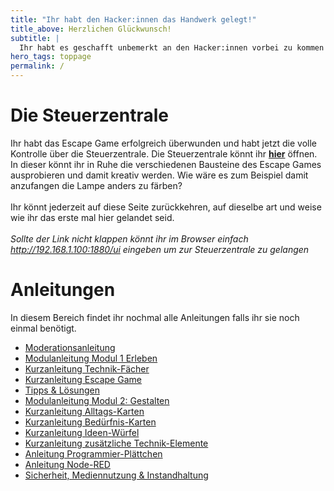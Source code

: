 ```yaml
---
title: "Ihr habt den Hacker:innen das Handwerk gelegt!"
title_above: Herzlichen Glückwunsch!
subtitle: |
  Ihr habt es geschafft unbemerkt an den Hacker:innen vorbei zu kommen und konntet die ganze Stadt retten! Als Belohnung könnt ihr euch jetzt in aller Ruhe in der Steuerungszentrale umsehen, ausprobieren und selbst kreativ werden! Mehr Infos findet ihr weiter unten.
hero_tags: toppage
permalink: /
---
```


<!--
# Übersicht

<div class="button-row">
<a href="#was-kommt-als-nchstes" class="button is-rounded is-dark">
  <span>Die Steuerzentrale</span>
</a>
<a href="#anleitungen" class="button is-rounded is-dark">
  <span>Anleitungen</span>
</a>
</div>
-->

# Die Steuerzentrale

Ihr habt das Escape Game erfolgreich überwunden und habt jetzt die volle Kontrolle über die Steuerzentrale. Die Steuerzentrale könnt ihr **[hier](http://192.168.1.100:1880/ui)** öffnen. In dieser könnt ihr in Ruhe die verschiedenen Bausteine des Escape Games ausprobieren und damit kreativ werden. Wie wäre es zum Beispiel damit anzufangen die Lampe anders zu färben?
<br>
<br>
Ihr könnt jederzeit auf diese Seite zurückkehren, auf dieselbe art und weise wie ihr das erste mal hier gelandet seid.
<br>
<br>
_Sollte der Link nicht klappen könnt ihr im Browser einfach http://192.168.1.100:1880/ui eingeben um zur Steuerzentrale zu gelangen_

# Anleitungen

In diesem Bereich findet ihr nochmal alle Anleitungen falls ihr sie noch einmal benötigt.

- [Moderationsanleitung](/404)
- [Modulanleitung Modul 1 Erleben](/404)
- [Kurzanleitung Technik-Fächer](/404)
- [Kurzanleitung Escape Game](/404)
- [Tipps & Lösungen](/404)
- [Modulanleitung Modul 2: Gestalten](/404)
- [Kurzanleitung Alltags-Karten](/404)
- [Kurzanleitung Bedürfnis-Karten](/404)
- [Kurzanleitung Ideen-Würfel](/404)
- [Kurzanleitung zusätzliche Technik-Elemente](/404)
- [Anleitung Programmier-Plättchen](/404)
- [Anleitung Node-RED](/404)
- [Sicherheit, Mediennutzung & Instandhaltung](/404)
